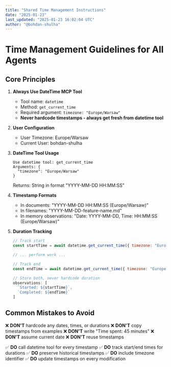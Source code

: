 ```yaml
---
title: "Shared Time Management Instructions"
date: "2025-01-23"
last_updated: "2025-01-23 16:02:04 UTC"
author: "@bohdan-shulha"
---
```


# Time Management Guidelines for All Agents

## Core Principles

1. **Always Use DateTime MCP Tool**
   - Tool name: `datetime`
   - Method: `get_current_time`
   - Required argument: `timezone: "Europe/Warsaw"`
   - **Never hardcode timestamps - always get fresh from datetime tool**

2. **User Configuration**
   - User Timezone: Europe/Warsaw
   - Current User: bohdan-shulha

3. **DateTime Tool Usage**
   ```
   Use datetime tool: get_current_time
   Arguments: {
     "timezone": "Europe/Warsaw"
   }
   ```
   Returns: String in format "YYYY-MM-DD HH:MM:SS"

4. **Timestamp Formats**
   - In documents: "YYYY-MM-DD HH:MM:SS (Europe/Warsaw)"
   - In filenames: "YYYY-MM-DD-feature-name.md"
   - In memory observations: "Date: YYYY-MM-DD, Time: HH:MM:SS (Europe/Warsaw)"

5. **Duration Tracking**
   ```javascript
   // Track start
   const startTime = await datetime.get_current_time({ timezone: "Europe/Warsaw" });
   
   // ... perform work ...
   
   // Track end
   const endTime = await datetime.get_current_time({ timezone: "Europe/Warsaw" });
   
   // Store both, never hardcode duration
   observations: [
     `Started: ${startTime}`,
     `Completed: ${endTime}`
   ]
   ```

## Common Mistakes to Avoid

❌ **DON'T** hardcode any dates, times, or durations
❌ **DON'T** copy timestamps from examples
❌ **DON'T** write "Time spent: 45 minutes"
❌ **DON'T** assume current date
❌ **DON'T** reuse timestamps

✅ **DO** call datetime tool for every timestamp
✅ **DO** track start/end times for durations
✅ **DO** preserve historical timestamps
✅ **DO** include timezone identifier
✅ **DO** update timestamps on every modification
